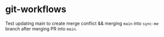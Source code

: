 # git-workflows

Test updating main to create merge conflict && merging `main` into `sync-me` branch after merging PR into `main`.
